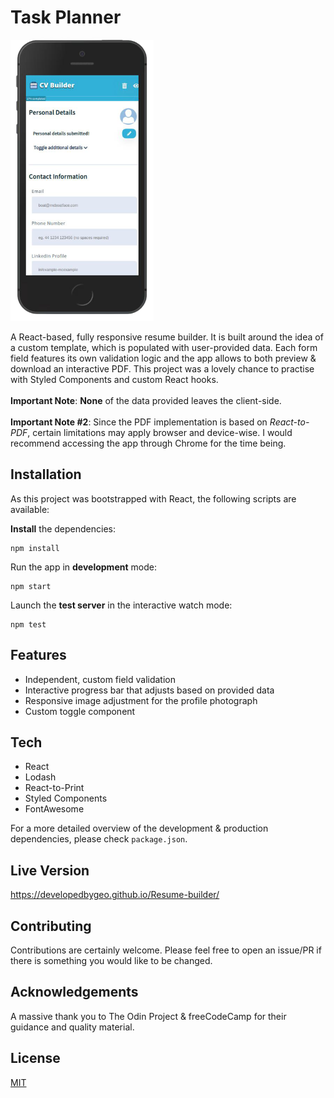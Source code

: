 # Task Planner

<img src='./public/sample.png' height='450px'/>

A React-based, fully responsive resume builder. It is built around the idea of a custom template, which is populated with user-provided data. Each form field features its own validation logic and the app allows to both preview & download an interactive PDF. This project was a lovely chance to practise with Styled Components and custom React hooks.
<br>
<br>**Important Note**: **None** of the data provided leaves the client-side.
<br>
<br>**Important Note #2**: Since the PDF implementation is based on _React-to-PDF_, certain limitations may apply browser and device-wise. I would recommend accessing the app through Chrome for the time being.

## Installation

As this project was bootstrapped with React, the following scripts are available:

**Install** the dependencies:

```
npm install
```

Run the app in **development** mode:

```
npm start
```

Launch the **test server** in the interactive watch mode:

```
npm test
```

## Features

- Independent, custom field validation
- Interactive progress bar that adjusts based on provided data
- Responsive image adjustment for the profile photograph
- Custom toggle component

## Tech

- React
- Lodash
- React-to-Print
- Styled Components
- FontAwesome

For a more detailed overview of the development & production dependencies, please check `package.json`.

## Live Version

<https://developedbygeo.github.io/Resume-builder/>

## Contributing

Contributions are certainly welcome. Please feel free to open an issue/PR if there is something you would like to be changed.

## Acknowledgements

A massive thank you to The Odin Project & freeCodeCamp for their guidance and quality material.

## License

[MIT](./LICENSE.md)
